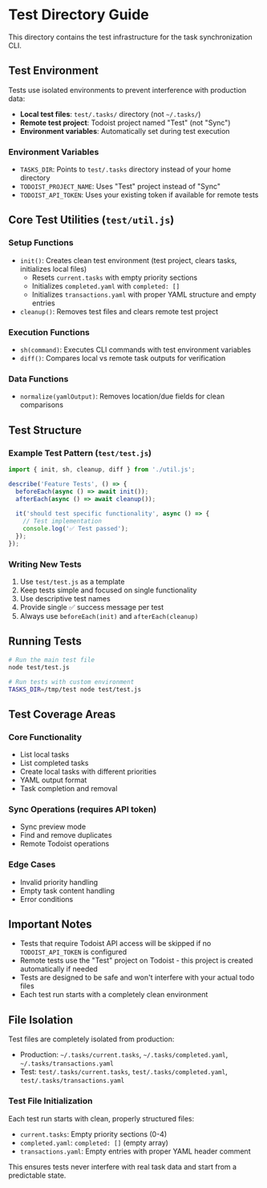 # Test Directory Guide

This directory contains the test infrastructure for the task synchronization CLI.

## Test Environment

Tests use isolated environments to prevent interference with production data:
- **Local test files**: `test/.tasks/` directory (not `~/.tasks/`)
- **Remote test project**: Todoist project named "Test" (not "Sync")
- **Environment variables**: Automatically set during test execution

### Environment Variables
- `TASKS_DIR`: Points to `test/.tasks` directory instead of your home directory
- `TODOIST_PROJECT_NAME`: Uses "Test" project instead of "Sync"
- `TODOIST_API_TOKEN`: Uses your existing token if available for remote tests

## Core Test Utilities (`test/util.js`)

### Setup Functions
- `init()`: Creates clean test environment (test project, clears tasks, initializes local files)
  - Resets `current.tasks` with empty priority sections
  - Initializes `completed.yaml` with `completed: []`
  - Initializes `transactions.yaml` with proper YAML structure and empty entries
- `cleanup()`: Removes test files and clears remote test project

### Execution Functions  
- `sh(command)`: Executes CLI commands with test environment variables
- `diff()`: Compares local vs remote task outputs for verification

### Data Functions
- `normalize(yamlOutput)`: Removes location/due fields for clean comparisons

## Test Structure

### Example Test Pattern (`test/test.js`)
```javascript
import { init, sh, cleanup, diff } from './util.js';

describe('Feature Tests', () => {
  beforeEach(async () => await init());
  afterEach(async () => await cleanup());
  
  it('should test specific functionality', async () => {
    // Test implementation
    console.log('✅ Test passed');
  });
});
```

### Writing New Tests
1. Use `test/test.js` as a template
2. Keep tests simple and focused on single functionality
3. Use descriptive test names
4. Provide single ✅ success message per test
5. Always use `beforeEach(init)` and `afterEach(cleanup)`

## Running Tests

```bash
# Run the main test file
node test/test.js

# Run tests with custom environment
TASKS_DIR=/tmp/test node test/test.js
```

## Test Coverage Areas

### Core Functionality
- List local tasks
- List completed tasks  
- Create local tasks with different priorities
- YAML output format
- Task completion and removal

### Sync Operations (requires API token)
- Sync preview mode
- Find and remove duplicates
- Remote Todoist operations

### Edge Cases
- Invalid priority handling
- Empty task content handling
- Error conditions

## Important Notes

- Tests that require Todoist API access will be skipped if no `TODOIST_API_TOKEN` is configured
- Remote tests use the "Test" project on Todoist - this project is created automatically if needed
- Tests are designed to be safe and won't interfere with your actual todo files
- Each test run starts with a completely clean environment


## File Isolation

Test files are completely isolated from production:
- Production: `~/.tasks/current.tasks`, `~/.tasks/completed.yaml`, `~/.tasks/transactions.yaml`
- Test: `test/.tasks/current.tasks`, `test/.tasks/completed.yaml`, `test/.tasks/transactions.yaml`

### Test File Initialization
Each test run starts with clean, properly structured files:
- `current.tasks`: Empty priority sections (0-4)
- `completed.yaml`: `completed: []` (empty array)
- `transactions.yaml`: Empty entries with proper YAML header comment

This ensures tests never interfere with real task data and start from a predictable state.